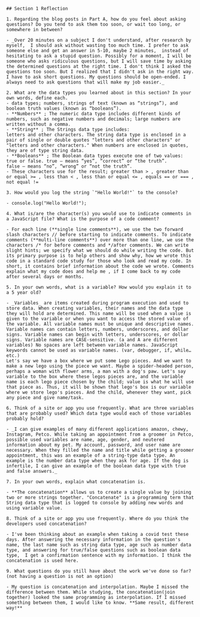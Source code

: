     ## Section 1 Reflection

    1. Regarding the blog posts in Part A, how do you feel about asking questions? Do you tend to ask them too soon, or wait too long, or somewhere in between?

    - _Over 20 minutes on a subject I don't understand, after research by myself,  I should ask without wasting too much time. I prefer to ask someone else and get an answer in 5-10, maybe 2 minutes,  instead of hesitating to ask a stupid question. Possibly for a moment, I will be someone who asks ridiculous questions, but I will save time by asking the determined questions at the right time. I don't think I asked the questions too soon. But I realized that I didn't ask in the right way. I have to ask short questions. My questions should be open-ended. I always need to ask questions that will make my job easier._

    2. What are the data types you learned about in this section? In your own words, define each.
    - data types; numbers, strings of text (known as “strings”), and boolean truth values (known as “booleans”).
    - **Numbers** ; The numeric data type includes different kinds of numbers, such as negative numbers and decimals; large numbers are written without a comma.
    - **String** ; The Strings data type includes:
    letters and other characters. The string data type is enclosed in a pair of single or double quotes "letters and other characters" or "letters and other characters." When numbers are enclosed in quotes, they are of type string data.
    - **Booleans** ; The Boolean data types execute one of two values: true or false. true – means “yes”, “correct” or “the truth”.
    false – means “no”, “wrong” or “not the truth”.
    - These characters use for the result; greater than > , greater than or equal >= , less than < , less than or equal <= , equals == or === , not equal !=

    3. How would you log the string `"Hello World!"` to the console?

    - console.log("Hello World!");

    4. What is/are the character(s) you would use to indicate comments in a JavaScript file? What is the purpose of a code comment?

    - For each line (**single line comments**), we use the two forward slash characters // before starting to indicate comments. To indicate comments (**multi-line comments**) over more than one line, we use the characters /* for before comments and */after comments. We can write slight hints; we specify what we should do while writing the code. But its primary purpose is to help others and show why, how we wrote this code in a standard code study for those who look and read my code. In short, it contains brief information about the code we wrote. Comments explain what my code does and help me , if I come back to my code after several days or months.

    5. In your own words, what is a variable? How would you explain it to a 5 year old?

    - _Variables_ are items created during program execution and used to store data. When creating variables, their names and the data type they will hold are determined. This name will be used when a value is given to the variable or when you want to access the stored value of the variable. All variable names must be unique and descriptive names. Variable names can contain letters, numbers, underscores, and dollar signs. Variable names can begin with letters, underscores, or dollar signs. Variable names are CASE-sensitive. (a and A are different variables) No spaces are left between variable names. JavaScript keywords cannot be used as variable names. (var, debugger, if, while…etc.)
    Let's say we have a box where we put some Lego pieces. And we want to make a new lego using the piece we want. Maybe a spider-headed person, perhaps a woman with flower arms, a man with a dog's paw. Let's say variable to the box where these legos pieces are, and the variable name is each lego piece chosen by the child; value is what he will use that piece as. Thus, it will be shown that lego's box is our variable where we store lego's pieces. And the child, whenever they want, pick any piece and give name/task.

    6. Think of a site or app you use frequently. What are three variables that are probably used? Which data type would each of those variables probably hold?

    - _I can give examples of many different applications amazon, chewy, Instagram, Petco. While taking an appointment from a groomer in Petco, possible used variables are name, age, gender, and neutered information about my pet. My account, password, and user name are necessary. When they filled the name and title while getting a groomer appointment, this was an example of a string-type data type. An example is the number data type when they ask for age. If the dog is infertile, I can give an example of the boolean data type with true and false answers._

    7. In your own words, explain what concatenation is.

    - **The concatenation** allows us to create a single value by joining two or more strings together. "Concatenate" is a programming term that String data type that is logged to console by adding new words and using variable value.

    8. Think of a site or app you use frequently. Where do you think the developers used concatenation?

    - I've been thinking about an example when taking a covid test these days. After answering the necessary information in the question's name, the last name such as string data type, age such as number data type, and answering for true/false questions such as boolean data type,  I get a confirmation sentence with my information. I think the concatenation is used here.

    9. What questions do you still have about the work we've done so far? (not having a question is not an option)

    - My question is concatenation and interpolation. Maybe I missed the difference between them. While studying, the concatenation(join together) looked the same programming as interpolation. If I missed something between them, I would like to know. **Same result, different way!**
